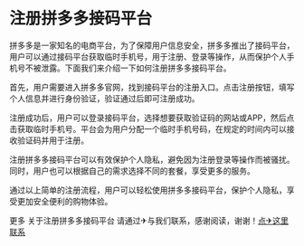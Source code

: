 # 注册拼多多接码平台

拼多多是一家知名的电商平台，为了保障用户信息安全，拼多多推出了接码平台，用户可以通过接码平台获取临时手机号，用于注册、登录等操作，从而保护个人手机号不被泄露。下面我们来介绍一下如何注册拼多多接码平台。

首先，用户需要进入拼多多官网，找到接码平台的注册入口。点击注册按钮，填写个人信息并进行身份验证，验证通过后即可注册成功。

注册成功后，用户可以登录接码平台，选择想要获取验证码的网站或APP，然后点击获取临时手机号。平台会为用户分配一个临时手机号码，在规定的时间内可以接收验证码并用于注册。

注册拼多多接码平台可以有效保护个人隐私，避免因为注册登录等操作而被骚扰。同时，用户也可以根据自己的需求选择不同的套餐，享受更多的服务。

通过以上简单的注册流程，用户可以轻松使用拼多多接码平台，保护个人隐私，享受更加安全便利的购物体验。

更多 关于注册拼多多接码平台 请通过✈与我们联系，感谢阅读，谢谢！[点✈这里联系](https://www.k02.cc)